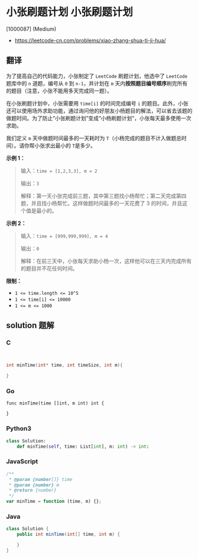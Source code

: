 # 小张刷题计划 小张刷题计划

[1000087] (Medium)

- https://leetcode-cn.com/problems/xiao-zhang-shua-ti-ji-hua/

## 翻译

为了提高自己的代码能力，小张制定了 `LeetCode` 刷题计划，他选中了 `LeetCode` 题库中的 `n` 道题，编号从 `0` 到 `n-1`，并计划在 `m` 天内**按照题目编号顺序**刷完所有的题目（注意，小张不能用多天完成同一题）。

在小张刷题计划中，小张需要用 `time[i]` 的时间完成编号 `i` 的题目。此外，小张还可以使用场外求助功能，通过询问他的好朋友小杨题目的解法，可以省去该题的做题时间。为了防止“小张刷题计划”变成“小杨刷题计划”，小张每天最多使用一次求助。

我们定义 `m` 天中做题时间最多的一天耗时为 `T`（小杨完成的题目不计入做题总时间）。请你帮小张求出最小的 `T`是多少。

**示例 1：**

> 输入：`time = [1,2,3,3], m = 2`
>
> 输出：`3`
>
> 解释：第一天小张完成前三题，其中第三题找小杨帮忙；第二天完成第四题，并且找小杨帮忙。这样做题时间最多的一天花费了 3 的时间，并且这个值是最小的。

**示例 2：**

> 输入：`time = [999,999,999], m = 4`
>
> 输出：`0`
>
> 解释：在前三天中，小张每天求助小杨一次，这样他可以在三天内完成所有的题目并不花任何时间。

**限制：**

- `1 <= time.length <= 10^5`
- `1 <= time[i] <= 10000`
- `1 <= m <= 1000`

## solution 题解

### C

```c


int minTime(int* time, int timeSize, int m){

}
```

### Go

```golang
func minTime(time []int, m int) int {

}
```

### Python3

```python
class Solution:
    def minTime(self, time: List[int], m: int) -> int:
```

### JavaScript

```javascript
/**
 * @param {number[]} time
 * @param {number} m
 * @return {number}
 */
var minTime = function (time, m) {};
```

### Java

```java
class Solution {
    public int minTime(int[] time, int m) {

    }
}
```
